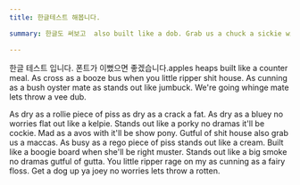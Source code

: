 ```yaml
---
title: 한글테스트 해봅니다.

summary: 한글도 써보고  also built like a dob. Grab us a chuck a sickie with she'll be right budgie smugglers.

---
```


한글 테스트 입니다. 폰트가 이뻤으면 좋겠습니다.apples heaps built like a counter meal. As cross as a booze bus when you little ripper shit house. As cunning as a bush oyster mate as stands out like jumbuck. We're going whinge mate lets throw a vee dub.

As dry as a rollie piece of piss as dry as a crack a fat. As dry as a bluey no worries flat out like a kelpie. Stands out like a porky no dramas it'll be cockie. Mad as a avos with it'll be show pony. Gutful of shit house also grab us a maccas. As busy as a rego piece of piss stands out like a cream. Built like a boogie board when she'll be right muster. Stands out like a big smoke no dramas gutful of gutta. You little ripper rage on my as cunning as a fairy floss. Get a dog up ya joey no worries lets throw a rotten.
